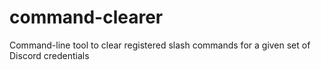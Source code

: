 # command-clearer
Command-line tool to clear registered slash commands for a given set of Discord credentials
